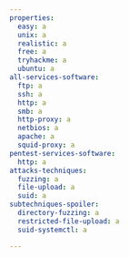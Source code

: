 ```yaml
---
properties:
  easy: a
  unix: a
  realistic: a
  free: a
  tryhackme: a
  ubuntu: a
all-services-software:
  ftp: a
  ssh: a
  http: a
  smb: a
  http-proxy: a
  netbios: a
  apache: a
  squid-proxy: a
pentest-services-software:
  http: a
attacks-techniques:
  fuzzing: a
  file-upload: a
  suid: a
subtechniques-spoiler:
  directory-fuzzing: a
  restricted-file-upload: a
  suid-systemctl: a

---
```


